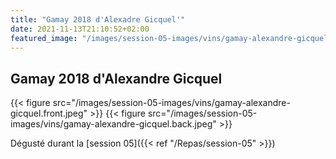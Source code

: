 ```yaml
---
title: "Gamay 2018 d'Alexadre Gicquel'"
date: 2021-11-13T21:10:52+02:00
featured_image: "/images/session-05-images/vins/gamay-alexandre-gicquel.front.jpeg"
---
```


Gamay 2018 d'Alexandre Gicquel
------------------------------

{{< figure src="/images/session-05-images/vins/gamay-alexandre-gicquel.front.jpeg" >}}
{{< figure src="/images/session-05-images/vins/gamay-alexandre-gicquel.back.jpeg" >}}

Dégusté durant la [session 05]({{< ref "/Repas/session-05" >}})
